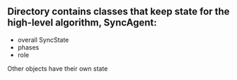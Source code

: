 Directory contains classes that keep state for the high-level algorithm, SyncAgent:
-

- overall SyncState
- phases 
- role

Other objects have their own state